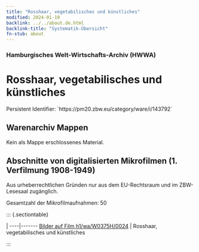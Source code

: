 ```yaml
---
title: "Rosshaar, vegetabilisches und künstliches"
modified: 2024-01-19
backlink: ../../about.de.html
backlink-title: "Systematik-Übersicht"
fn-stub: about
---
```


### Hamburgisches Welt-Wirtschafts-Archiv (HWWA)

# Rosshaar, vegetabilisches und künstliches

<div class="hint">Persistent Identifier: `https://pm20.zbw.eu/category/ware/i/143792`</div>







## Warenarchiv Mappen





Kein als Mappe erschlossenes Material.



<a id="filmsections" />

## Abschnitte von digitalisierten Mikrofilmen (1. Verfilmung 1908-1949)

<p>Aus urheberrechtlichen Gründen nur aus dem EU-Rechtsraum und im ZBW-Lesesaal zugänglich.</p>


<p>Gesamtzahl der Mikrofilmaufnahmen: 50</p>





::: {.sectiontable}

 | 
----|-------
<a class="btn" href="https://pm20.zbw.eu/film/h1/wa/W0375H/0024" rel="nofollow">Bilder auf Film h1/wa/W0375H/0024</a> | Rosshaar, vegetabilisches und künstliches


:::

















